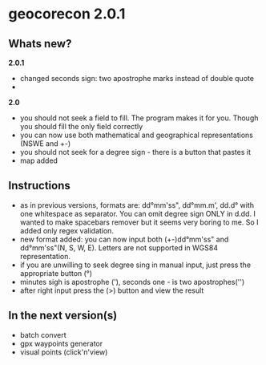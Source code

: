 # geocorecon 2.0.1

Whats new?
-------------
**2.0.1**
- changed seconds sign: two apostrophe marks instead of double quote
- 
**2.0**
- you should not seek a field to fill. The program makes it for you. Though you should fill the only field correctly
- you can now use both mathematical and geographical representations (NSWE and +-)
- you should not seek for a degree sign - there is a button that pastes it
- map added

Instructions
----------------
- as in previous versions, formats are: dd°mm'ss", dd°mm.m', dd.d° with one whitespace as separator. You can omit degree sign ONLY in d.dd. I wanted to make spacebars remover but it seems very boring to me. So I added only regex validation.
- new format added: you can now input both (+-)dd°mm'ss" and dd°mm'ss"(N, S, W, E). Letters are not supported in WGS84 representation.
- if you are unwilling to seek degree sing in manual input, just press the appropriate button (°)
- minutes sigh is apostrophe ('), seconds one - is two apostrophes('')
- after right input press the (>) button and view the result

In the next version(s)
----------------
- batch convert
- gpx waypoints generator
- visual points (click'n'view)
